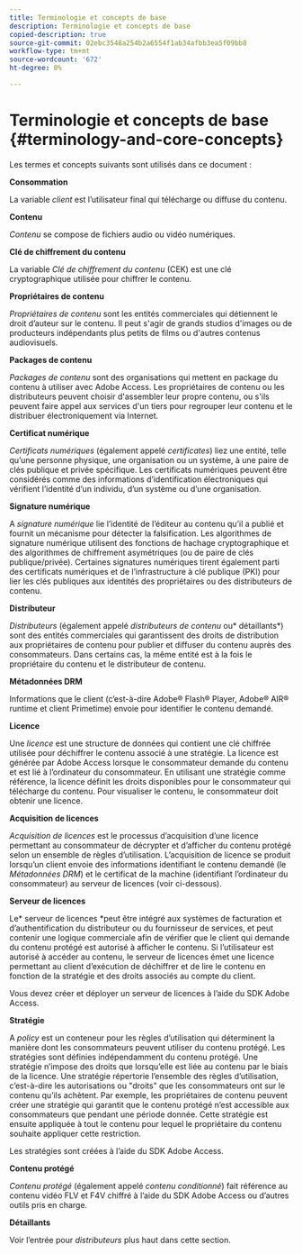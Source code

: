 ```yaml
---
title: Terminologie et concepts de base
description: Terminologie et concepts de base
copied-description: true
source-git-commit: 02ebc3548a254b2a6554f1ab34afbb3ea5f09bb8
workflow-type: tm+mt
source-wordcount: '672'
ht-degree: 0%

---
```


# Terminologie et concepts de base {#terminology-and-core-concepts}

Les termes et concepts suivants sont utilisés dans ce document :

**Consommation**

La variable *client* est l’utilisateur final qui télécharge ou diffuse du contenu.

**Contenu**

*Contenu* se compose de fichiers audio ou vidéo numériques.

**Clé de chiffrement du contenu**

La variable *Clé de chiffrement du contenu* (CEK) est une clé cryptographique utilisée pour chiffrer le contenu.

**Propriétaires de contenu**

*Propriétaires de contenu* sont les entités commerciales qui détiennent le droit d’auteur sur le contenu. Il peut s&#39;agir de grands studios d&#39;images ou de producteurs indépendants plus petits de films ou d&#39;autres contenus audiovisuels.

**Packages de contenu**

*Packages de contenu* sont des organisations qui mettent en package du contenu à utiliser avec Adobe Access. Les propriétaires de contenu ou les distributeurs peuvent choisir d&#39;assembler leur propre contenu, ou s&#39;ils peuvent faire appel aux services d&#39;un tiers pour regrouper leur contenu et le distribuer électroniquement via Internet.

**Certificat numérique**

*Certificats numériques* (également appelé *certificates*) liez une entité, telle qu’une personne physique, une organisation ou un système, à une paire de clés publique et privée spécifique. Les certificats numériques peuvent être considérés comme des informations d’identification électroniques qui vérifient l’identité d’un individu, d’un système ou d’une organisation.

**Signature numérique**

A *signature numérique* lie l’identité de l’éditeur au contenu qu’il a publié et fournit un mécanisme pour détecter la falsification. Les algorithmes de signature numérique utilisent des fonctions de hachage cryptographique et des algorithmes de chiffrement asymétriques (ou de paire de clés publique/privée). Certaines signatures numériques tirent également parti des certificats numériques et de l’infrastructure à clé publique (PKI) pour lier les clés publiques aux identités des propriétaires ou des distributeurs de contenu.

**Distributeur**

*Distributeurs* (également appelé *distributeurs de contenu* ou* détaillants*) sont des entités commerciales qui garantissent des droits de distribution aux propriétaires de contenu pour publier et diffuser du contenu auprès des consommateurs. Dans certains cas, la même entité est à la fois le propriétaire du contenu et le distributeur de contenu.

**Métadonnées DRM**

Informations que le client (c’est-à-dire Adobe® Flash® Player, Adobe® AIR® runtime et client Primetime) envoie pour identifier le contenu demandé.

**Licence**

Une *licence* est une structure de données qui contient une clé chiffrée utilisée pour déchiffrer le contenu associé à une stratégie. La licence est générée par Adobe Access lorsque le consommateur demande du contenu et est lié à l’ordinateur du consommateur. En utilisant une stratégie comme référence, la licence définit les droits disponibles pour le consommateur qui télécharge du contenu. Pour visualiser le contenu, le consommateur doit obtenir une licence.

**Acquisition de licences**

*Acquisition de licences* est le processus d’acquisition d’une licence permettant au consommateur de décrypter et d’afficher du contenu protégé selon un ensemble de règles d’utilisation. L’acquisition de licence se produit lorsqu’un client envoie des informations identifiant le contenu demandé (le *Métadonnées DRM*) et le certificat de la machine (identifiant l’ordinateur du consommateur) au serveur de licences (voir ci-dessous).

**Serveur de licences**

Le* serveur de licences *peut être intégré aux systèmes de facturation et d’authentification du distributeur ou du fournisseur de services, et peut contenir une logique commerciale afin de vérifier que le client qui demande du contenu protégé est autorisé à afficher le contenu. Si l’utilisateur est autorisé à accéder au contenu, le serveur de licences émet une licence permettant au client d’exécution de déchiffrer et de lire le contenu en fonction de la stratégie et des droits associés au compte du client.

Vous devez créer et déployer un serveur de licences à l’aide du SDK Adobe Access.

**Stratégie**

A *policy* est un conteneur pour les règles d’utilisation qui déterminent la manière dont les consommateurs peuvent utiliser du contenu protégé. Les stratégies sont définies indépendamment du contenu protégé. Une stratégie n’impose des droits que lorsqu’elle est liée au contenu par le biais de la licence. Une stratégie répertorie l’ensemble des règles d’utilisation, c’est-à-dire les autorisations ou &quot;droits&quot; que les consommateurs ont sur le contenu qu’ils achètent. Par exemple, les propriétaires de contenu peuvent créer une stratégie qui garantit que le contenu protégé n’est accessible aux consommateurs que pendant une période donnée. Cette stratégie est ensuite appliquée à tout le contenu pour lequel le propriétaire du contenu souhaite appliquer cette restriction.

Les stratégies sont créées à l’aide du SDK Adobe Access.

**Contenu protégé**

*Contenu protégé* (également appelé *contenu conditionné*) fait référence au contenu vidéo FLV et F4V chiffré à l’aide du SDK Adobe Access ou d’autres outils pris en charge.

**Détaillants**

Voir l’entrée pour *distributeurs* plus haut dans cette section.
